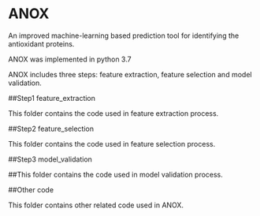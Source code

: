 # ANOX
An improved machine-learning based prediction tool for identifying the antioxidant proteins.

ANOX was implemented in python 3.7

ANOX includes three steps: feature extraction, feature selection and model validation.


##Step1 feature_extraction

This folder contains the code used in feature extraction process.


##Step2 feature_selection

This folder contains the code used in feature selection process.


##Step3 model_validation

##This folder contains the code used in model validation process.


##Other code

This folder contains other related code used in ANOX.
